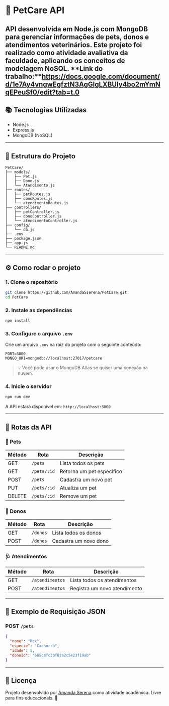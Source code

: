 # 🐾 PetCare API

API desenvolvida em **Node.js** com **MongoDB** para gerenciar informações de pets, donos e atendimentos veterinários. Este projeto foi realizado como atividade avaliativa da faculdade, aplicando os conceitos de modelagem **NoSQL**.
**Link do trabalho:**https://docs.google.com/document/d/1e7Ay4vngwEgfztN3AgGlgLXBUly4bo2mYmNqEPeuSf0/edit?tab=t.0
---

## 📚 Tecnologias Utilizadas

* Node.js
* Express.js
* MongoDB (NoSQL)

---

## 📁 Estrutura do Projeto

```
PetCare/
├── models/
│   ├── Pet.js
│   ├── Dono.js
│   └── Atendimento.js
├── routes/
│   ├── petRoutes.js
│   ├── donoRoutes.js
│   └── atendimentoRoutes.js
├── controllers/
│   ├── petController.js
│   ├── donoController.js
│   └── atendimentoController.js
├── config/
│   └── db.js
├── .env
├── package.json
├── app.js
└── README.md
```

---

## ⚙️ Como rodar o projeto

### 1. Clone o repositório

```bash
git clone https://github.com/AmandaSserena/PetCare.git
cd PetCare
```

### 2. Instale as dependências

```bash
npm install
```

### 3. Configure o arquivo `.env`

Crie um arquivo `.env` na raiz do projeto com o seguinte conteúdo:

```env
PORT=3000
MONGO_URI=mongodb://localhost:27017/petcare
```

> 💡 Você pode usar o MongoDB Atlas se quiser uma conexão na nuvem.

### 4. Inicie o servidor

```bash
npm run dev
```

A API estará disponível em: `http://localhost:3000`

---

## 📌 Rotas da API

### 🐶 Pets

| Método | Rota        | Descrição                 |
| ------ | ----------- | ------------------------- |
| GET    | `/pets`     | Lista todos os pets       |
| GET    | `/pets/:id` | Retorna um pet específico |
| POST   | `/pets`     | Cadastra um novo pet      |
| PUT    | `/pets/:id` | Atualiza um pet           |
| DELETE | `/pets/:id` | Remove um pet             |

### 👤 Donos

| Método | Rota     | Descrição             |
| ------ | -------- | --------------------- |
| GET    | `/donos` | Lista todos os donos  |
| POST   | `/donos` | Cadastra um novo dono |

### 🩺 Atendimentos

| Método | Rota            | Descrição                    |
| ------ | --------------- | ---------------------------- |
| GET    | `/atendimentos` | Lista todos os atendimentos  |
| POST   | `/atendimentos` | Registra um novo atendimento |

---

## 🧪 Exemplo de Requisição JSON

### POST `/pets`

```json
{
  "nome": "Rex",
  "especie": "Cachorro",
  "idade": 5,
  "donoId": "665cefc3bf82a2c5e23f19ab"
}
```

---

## 📄 Licença

Projeto desenvolvido por [Amanda Serena](https://github.com/AmandaSserena) como atividade acadêmica. Livre para fins educacionais. 💜

